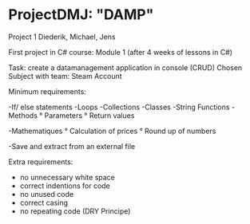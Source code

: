# ProjectDMJ: "DAMP"
Project 1 Diederik, Michael, Jens


First project in C# course: Module 1
(after 4 weeks of lessons in C#)

Task: create a datamanagement application in console (CRUD)
Chosen Subject with team: Steam Account


Minimum requirements:

-If/ else statements
-Loops
-Collections
-Classes
-String Functions
-Methods 
  ° Parameters
  ° Return values

-Mathematiques 
  ° Calculation of prices
  ° Round up of numbers
  
-Save and extract from an external file


Extra requirements:

- no unnecessary white space
- correct indentions for code
- no unused code
- correct casing
- no repeating code (DRY Principe)


